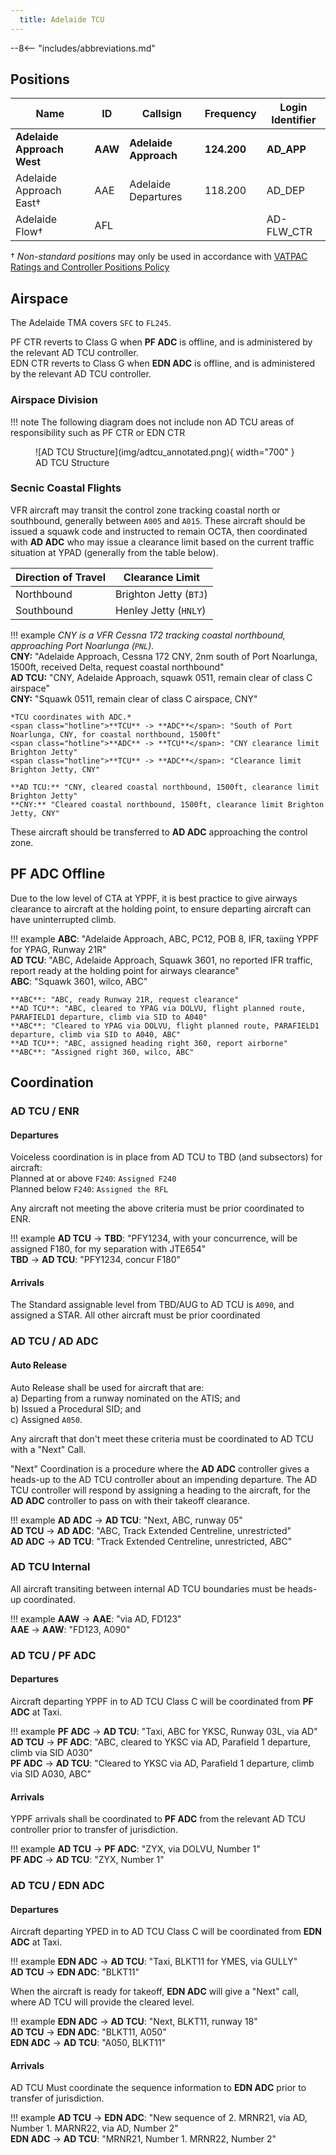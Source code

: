 ```yaml
---
  title: Adelaide TCU
---
```


--8<-- "includes/abbreviations.md"

## Positions

| Name               | ID      | Callsign       | Frequency        | Login Identifier              |
| ------------------ | --------------| -------------- | ---------------- | --------------------------------------|
| **Adelaide Approach West**    |**AAW**| **Adelaide Approach**   | **124.200**         | **AD_APP**                                   |
| Adelaide Approach East†    |AAE| Adelaide Departures  | 118.200         | AD_DEP          |
| Adelaide Flow†        |AFL|                |          | AD-FLW_CTR                               |

† *Non-standard positions* may only be used in accordance with [VATPAC Ratings and Controller Positions Policy](https://vatpac.org/publications/policies)

## Airspace
The Adelaide TMA covers `SFC` to `FL245`. 

PF CTR reverts to Class G when **PF ADC** is offline, and is administered by the relevant AD TCU controller.    
EDN CTR reverts to Class G when **EDN ADC** is offline, and is administered by the relevant AD TCU controller.  

### Airspace Division
!!! note
    The following diagram does not include non AD TCU areas of responsibility such as PF CTR or EDN CTR

<figure markdown>
![AD TCU Structure](img/adtcu_annotated.png){ width="700" }
  <figcaption>AD TCU Structure</figcaption>
</figure>

### Secnic Coastal Flights
VFR aircraft may transit the control zone tracking coastal north or southbound, generally between `A005` and `A015`.  These aircraft should be issued a squawk code and instructed to remain OCTA, then coordinated with **AD ADC** who may issue a clearance limit based on the current traffic situation at YPAD (generally from the table below).  

| Direction of Travel | Clearance Limit |
| --- | --- |
| Northbound | Brighton Jetty (`BTJ`) |
| Southbound | Henley Jetty (`HNLY`) |

!!! example
    *CNY is a VFR Cessna 172 tracking coastal northbound, approaching Port Noarlunga (`PNL`).*  
    **CNY:** "Adelaide Approach, Cessna 172 CNY, 2nm south of Port Noarlunga, 1500ft, received Delta, request coastal northbound"  
    **AD TCU:** "CNY, Adelaide Approach, squawk 0511, remain clear of class C airspace"  
    **CNY:** "Squawk 0511, remain clear of class C airspace, CNY"  

    *TCU coordinates with ADC.*  
    <span class="hotline">**TCU** -> **ADC**</span>: "South of Port Noarlunga, CNY, for coastal northbound, 1500ft"  
    <span class="hotline">**ADC** -> **TCU**</span>: "CNY clearance limit Brighton Jetty"  
    <span class="hotline">**TCU** -> **ADC**</span>: "Clearance limit Brighton Jetty, CNY"

    **AD TCU:** "CNY, cleared coastal northbound, 1500ft, clearance limit Brighton Jetty"  
    **CNY:** "Cleared coastal northbound, 1500ft, clearance limit Brighton Jetty, CNY"

These aircraft should be transferred to **AD ADC** approaching the control zone.

## PF ADC Offline
Due to the low level of CTA at YPPF, it is best practice to give airways clearance to aircraft at the holding point, to ensure departing aircraft can have uninterrupted climb.

!!! example
    **ABC**: "Adelaide Approach, ABC, PC12, POB 8, IFR, taxiing YPPF for YPAG, Runway 21R"   
    **AD TCU**: "ABC, Adelaide Approach, Squawk 3601, no reported IFR traffic, report ready at the holding point for airways clearance"  
    **ABC**: "Squawk 3601, wilco, ABC"  

    **ABC**: "ABC, ready Runway 21R, request clearance"  
    **AD TCU**: "ABC, cleared to YPAG via DOLVU, flight planned route, PARAFIELD1 departure, climb via SID to A040"   
    **ABC**: "Cleared to YPAG via DOLVU, flight planned route, PARAFIELD1 departure, climb via SID to A040, ABC"  
    **AD TCU**: "ABC, assigned heading right 360, report airborne"  
    **ABC**: "Assigned right 360, wilco, ABC"

## Coordination
### AD TCU / ENR
#### Departures
Voiceless coordination is in place from AD TCU to TBD (and subsectors) for aircraft:  
Planned at or above `F240`: `Assigned F240`  
Planned below `F240`: `Assigned the RFL`  

Any aircraft not meeting the above criteria must be prior coordinated to ENR.

!!! example
    <span class="hotline">**AD TCU** -> **TBD**</span>: "PFY1234, with your concurrence, will be assigned F180, for my separation with JTE654"  
    <span class="hotline">**TBD** -> **AD TCU**</span>: "PFY1234, concur F180"  

#### Arrivals
The Standard assignable level from TBD/AUG to AD TCU is `A090`, and assigned a STAR. All other aircraft must be prior coordinated

### AD TCU / AD ADC
#### Auto Release

Auto Release shall be used for aircraft that are:    
a) Departing from a runway nominated on the ATIS; and  
b) Issued a Procedural SID; and   
c) Assigned `A050`.

Any aircraft that don't meet these criteria must be coordinated to AD TCU with a "Next" Call.

"Next" Coordination is a procedure where the **AD ADC** controller gives a heads-up to the AD TCU controller about an impending departure. The AD TCU controller will respond by assigning a heading to the aircraft, for the **AD ADC** controller to pass on with their takeoff clearance.

!!! example
    <span class="hotline">**AD ADC** -> **AD TCU**</span>: "Next, ABC, runway 05"  
    <span class="hotline">**AD TCU** -> **AD ADC**</span>: "ABC, Track Extended Centreline, unrestricted"  
    <span class="hotline">**AD ADC** -> **AD TCU**</span>: "Track Extended Centreline, unrestricted, ABC"

### AD TCU Internal

All aircraft transiting between internal AD TCU boundaries must be heads-up coordinated.

!!! example
    <span class="hotline">**AAW** -> **AAE**</span>: "via AD, FD123"  
    <span class="hotline">**AAE** -> **AAW**</span>: "FD123, A090"   

### AD TCU / PF ADC
#### Departures

Aircraft departing YPPF in to AD TCU Class C will be coordinated from **PF ADC** at Taxi.

!!! example
    <span class="coldline">**PF ADC** -> **AD TCU**</span>: "Taxi, ABC for YKSC, Runway 03L, via AD"  
    <span class="coldline">**AD TCU** -> **PF ADC**</span>: "ABC, cleared to YKSC via AD, Parafield 1 departure, climb via SID A030"  
    <span class="coldline">**PF ADC** -> **AD TCU**</span>: "Cleared to YKSC via AD, Parafield 1 departure, climb via SID A030, ABC"

#### Arrivals
YPPF arrivals shall be coordinated to **PF ADC** from the relevant AD TCU controller prior to transfer of jurisdiction.

!!! example
    <span class="coldline">**AD TCU** -> **PF ADC**</span>: "ZYX, via DOLVU, Number 1"  
    <span class="coldline">**PF ADC** -> **AD TCU**</span>: "ZYX, Number 1"  

### AD TCU / EDN ADC
#### Departures

Aircraft departing YPED in to AD TCU Class C will be coordinated from **EDN ADC** at Taxi.

!!! example
    <span class="coldline">**EDN ADC** -> **AD TCU**</span>: "Taxi, BLKT11 for YMES, via GULLY"  
    <span class="coldline">**AD TCU** -> **EDN ADC**</span>: "BLKT11"  

When the aircraft is ready for takeoff, **EDN ADC** will give a "Next" call, where AD TCU will provide the cleared level.

!!! example
    <span class="hotline">**EDN ADC** -> **AD TCU**</span>: "Next, BLKT11, runway 18"  
    <span class="hotline">**AD TCU** -> **EDN ADC**</span>: "BLKT11, A050"  
    <span class="hotline">**EDN ADC** -> **AD TCU**</span>: "A050, BLKT11"

#### Arrivals
AD TCU Must coordinate the sequence information to **EDN ADC** prior to transfer of jurisdiction.

!!! example
    <span class="coldline">**AD TCU** -> **EDN ADC**</span>: "New sequence of 2. MRNR21, via AD, Number 1. MARNR22, via AD, Number 2"  
    <span class="coldline">**EDN ADC** -> **AD TCU**</span>: "MRNR21, Number 1. MRNR22, Number 2"  